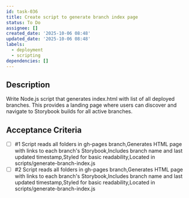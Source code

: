 ```yaml
---
id: task-036
title: Create script to generate branch index page
status: To Do
assignee: []
created_date: '2025-10-06 08:48'
updated_date: '2025-10-06 08:48'
labels:
  - deployment
  - scripting
dependencies: []
---
```


## Description

Write Node.js script that generates index.html with list of all deployed branches. This provides a landing page where users can discover and navigate to Storybook builds for all active branches.

## Acceptance Criteria
<!-- AC:BEGIN -->
- [ ] #1 Script reads all folders in gh-pages branch,Generates HTML page with links to each branch's Storybook,Includes branch name and last updated timestamp,Styled for basic readability,Located in scripts/generate-branch-index.js
- [ ] #2 Script reads all folders in gh-pages branch,Generates HTML page with links to each branch's Storybook,Includes branch name and last updated timestamp,Styled for basic readability,Located in scripts/generate-branch-index.js
<!-- AC:END -->
